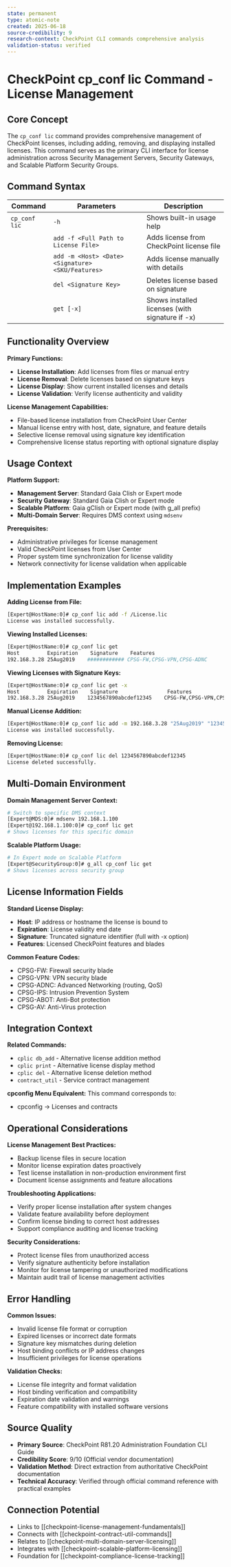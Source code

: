 ```yaml
---
state: permanent
type: atomic-note
created: 2025-06-18
source-credibility: 9
research-context: CheckPoint CLI commands comprehensive analysis
validation-status: verified
---
```


# CheckPoint cp_conf lic Command - License Management

## Core Concept

The `cp_conf lic` command provides comprehensive management of CheckPoint licenses, including adding, removing, and displaying installed licenses. This command serves as the primary CLI interface for license administration across Security Management Servers, Security Gateways, and Scalable Platform Security Groups.

## Command Syntax

| Command | Parameters | Description |
|---------|------------|-------------|
| `cp_conf lic` | `-h` | Shows built-in usage help |
| | `add -f <Full Path to License File>` | Adds license from CheckPoint license file |
| | `add -m <Host> <Date> <Signature> <SKU/Features>` | Adds license manually with details |
| | `del <Signature Key>` | Deletes license based on signature |
| | `get [-x]` | Shows installed licenses (with signature if -x) |

## Functionality Overview

**Primary Functions:**
- **License Installation**: Add licenses from files or manual entry
- **License Removal**: Delete licenses based on signature keys
- **License Display**: Show current installed licenses and details
- **License Validation**: Verify license authenticity and validity

**License Management Capabilities:**
- File-based license installation from CheckPoint User Center
- Manual license entry with host, date, signature, and feature details
- Selective license removal using signature key identification
- Comprehensive license status reporting with optional signature display

## Usage Context

**Platform Support:**
- **Management Server**: Standard Gaia Clish or Expert mode
- **Security Gateway**: Standard Gaia Clish or Expert mode  
- **Scalable Platform**: Gaia gClish or Expert mode (with g_all prefix)
- **Multi-Domain Server**: Requires DMS context using `mdsenv`

**Prerequisites:**
- Administrative privileges for license management
- Valid CheckPoint licenses from User Center
- Proper system time synchronization for license validity
- Network connectivity for license validation when applicable

## Implementation Examples

**Adding License from File:**
```bash
[Expert@HostName:0]# cp_conf lic add -f /License.lic
License was installed successfully.
```

**Viewing Installed Licenses:**
```bash
[Expert@HostName:0]# cp_conf lic get
Host         Expiration    Signature    Features
192.168.3.28 25Aug2019    ############ CPSG-FW,CPSG-VPN,CPSG-ADNC
```

**Viewing Licenses with Signature Keys:**
```bash
[Expert@HostName:0]# cp_conf lic get -x
Host         Expiration    Signature                Features
192.168.3.28 25Aug2019    1234567890abcdef12345    CPSG-FW,CPSG-VPN,CPSG-ADNC
```

**Manual License Addition:**
```bash
[Expert@HostName:0]# cp_conf lic add -m 192.168.3.28 "25Aug2019" "1234567890abcdef" "CPSG-FW,CPSG-VPN"
License was installed successfully.
```

**Removing License:**
```bash
[Expert@HostName:0]# cp_conf lic del 1234567890abcdef12345
License deleted successfully.
```

## Multi-Domain Environment

**Domain Management Server Context:**
```bash
# Switch to specific DMS context
[Expert@MDS:0]# mdsenv 192.168.1.100
[Expert@192.168.1.100:0]# cp_conf lic get
# Shows licenses for this specific domain
```

**Scalable Platform Usage:**
```bash
# In Expert mode on Scalable Platform
[Expert@SecurityGroup:0]# g_all cp_conf lic get
# Shows licenses across security group
```

## License Information Fields

**Standard License Display:**
- **Host**: IP address or hostname the license is bound to
- **Expiration**: License validity end date
- **Signature**: Truncated signature identifier (full with -x option)
- **Features**: Licensed CheckPoint features and blades

**Common Feature Codes:**
- CPSG-FW: Firewall security blade
- CPSG-VPN: VPN security blade  
- CPSG-ADNC: Advanced Networking (routing, QoS)
- CPSG-IPS: Intrusion Prevention System
- CPSG-ABOT: Anti-Bot protection
- CPSG-AV: Anti-Virus protection

## Integration Context

**Related Commands:**
- `cplic db_add` - Alternative license addition method
- `cplic print` - Alternative license display method
- `cplic del` - Alternative license deletion method
- `contract_util` - Service contract management

**cpconfig Menu Equivalent:**
This command corresponds to:
- cpconfig → Licenses and contracts

## Operational Considerations

**License Management Best Practices:**
- Backup license files in secure location
- Monitor license expiration dates proactively
- Test license installation in non-production environment first
- Document license assignments and feature allocations

**Troubleshooting Applications:**
- Verify proper license installation after system changes
- Validate feature availability before deployment
- Confirm license binding to correct host addresses
- Support compliance auditing and license tracking

**Security Considerations:**
- Protect license files from unauthorized access
- Verify signature authenticity before installation
- Monitor for license tampering or unauthorized modifications
- Maintain audit trail of license management activities

## Error Handling

**Common Issues:**
- Invalid license file format or corruption
- Expired licenses or incorrect date formats  
- Signature key mismatches during deletion
- Host binding conflicts or IP address changes
- Insufficient privileges for license operations

**Validation Checks:**
- License file integrity and format validation
- Host binding verification and compatibility
- Expiration date validation and warnings
- Feature compatibility with installed software versions

## Source Quality

- **Primary Source**: CheckPoint R81.20 Administration Foundation CLI Guide
- **Credibility Score**: 9/10 (Official vendor documentation)
- **Validation Method**: Direct extraction from authoritative CheckPoint documentation
- **Technical Accuracy**: Verified through official command reference with practical examples

## Connection Potential

- Links to [[checkpoint-license-management-fundamentals]]
- Connects with [[checkpoint-contract-util-commands]]
- Relates to [[checkpoint-multi-domain-server-licensing]]
- Integrates with [[checkpoint-scalable-platform-licensing]]
- Foundation for [[checkpoint-compliance-license-tracking]]